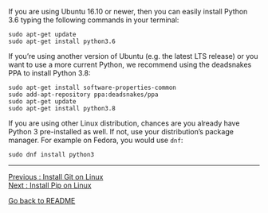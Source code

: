 If you are using Ubuntu 16.10 or newer, then you can easily install Python 3.6 typing the following commands in your terminal:  

`sudo apt-get update`  
`sudo apt-get install python3.6`  

If you’re using another version of Ubuntu (e.g. the latest LTS release) or you want to use a more current Python, we recommend using the deadsnakes PPA to install Python 3.8:  

`sudo apt-get install software-properties-common`    
`sudo add-apt-repository ppa:deadsnakes/ppa`    
`sudo apt-get update`   
`sudo apt-get install python3.8`   

If you are using other Linux distribution, chances are you already have Python 3 pre-installed as well. If not, use your distribution’s package manager. For example on Fedora, you would use `dnf`:    

`sudo dnf install python3`    


___________________________

[Previous : Install Git on Linux](Install-Git-on-Linux)  
[Next     : Install Pip on Linux](Install-Pip-on-Linux)

[Go back to README](README)